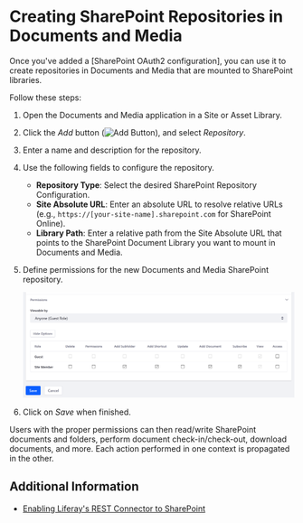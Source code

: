 # Creating SharePoint Repositories in Documents and Media

Once you've added a [SharePoint OAuth2 configuration], you can use it to create repositories in Documents and Media that are mounted to SharePoint libraries.

Follow these steps:

1. Open the Documents and Media application in a Site or Asset Library.

1. Click the *Add* button (![Add Button](../../../../images/icon-add.png)), and select *Repository*.

1. Enter a name and description for the repository.

1. Use the following fields to configure the repository.

   * **Repository Type**: Select the desired SharePoint Repository Configuration.
   * **Site Absolute URL**: Enter an absolute URL to resolve relative URLs (e.g., `https://[your-site-name].sharepoint.com` for SharePoint Online).
   * **Library Path**: Enter a relative path from the Site Absolute URL that points to the SharePoint Document Library you want to mount in Documents and Media.

1. Define permissions for the new Documents and Media SharePoint repository.

   ![Define permissions for the new Documents and Media SharePoint repository.](./creating-sharepoint-repositories-in-documents-and-media/images/01.png)

1. Click on *Save* when finished.

Users with the proper permissions can then read/write SharePoint documents and folders, perform document check-in/check-out, download documents, and more. Each action performed in one context is propagated in the other.

## Additional Information

* [Enabling Liferay's REST Connector to SharePoint](./enabling-liferays-rest-connector-to-sharepoint.md)
